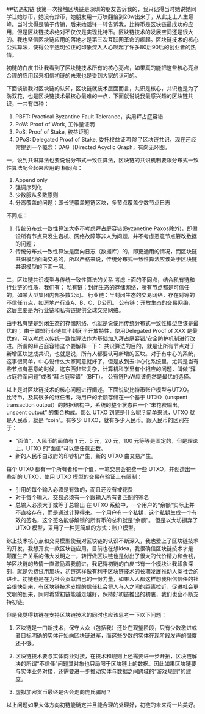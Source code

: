 ##初遇初链
我第一次接触区块链是深圳的朋友告诉我的，我只记得当时她说她同学让她炒币，她没有炒币，她朋友用一万块翻倍到20w出来了，从此走上人生巅峰。当时觉得是骗子传销，后来她话锋一转告诉我，比特币是区块链最成功的应用，但是区块链技术绝对不仅仅是实现比特币。区块链技术的发展空间还是很大的。我也坚信区块链应用的落地才是第三次互联网革命的崛起。区块链技术的核心公式算法，使得公平透明公正的印象深入人心唤起了许多80后90后的创业者的热情。

初链的白皮书让我看到了区块链技术所有的核心亮点，如果真的能把这些核心亮点合理的应用起来相信初链的未来也是受到大家的认可的。

下面谈谈我对区块链的认知，区块链就技术层面而言，共识是核心，共识也是为了防双花，也是区块链技术最核心最难的一点，下面就说说我最感兴趣的区块链共识，一共有四种：
1. PBFT: Practical Byzantine Fault Tolerance，实用拜占庭容错
2. PoW: Proof of Work, 工作量证明
3. PoS: Proof of Stake, 权益证明
4. DPoS: Delegated Proof of Stake, 委托权益证明
除了区块链共识，现在还经常提到一个概念：DAG（Directed Acyclic Graph，有向无环图。

一，说到共识算法也要说说分布式一致性算法，区块链的共识机制要跟分布式一致性算法配合起来应用的
相同点：
1. Append only
2. 强调序列化
3. 少数服从多数原则
4. 分离覆盖的问题：即长链覆盖短链区块，多节点覆盖少数节点日志

不同点：
1. 传统分布式一致性算法大多不考虑拜占庭容错(Byzanetine Paxos除外)，即假设所有节点只发生宕机、网络故障等非人为问题，并不考虑恶意节点篡改数据的问题；
2. 传统分布式一致性算法是面向日志（数据库）的，即更通用的情况，而区块链共识模型面向交易的，所以严格来说，传统分布式一致性算法应该处于区块链共识模型的下面一层。

二，区块链共识模型与传统一致性算法的关系
考虑上面的不同点，结合私有链和行业链的性质，我们有：
私有链：封闭生态的存储网络，所有节点都是可信任的，如某大型集团内部多数公司。
行业链：半封闭生态的交易网络，存在对等的不信任节点，如房地产行业A、B、C、D公司。
公有链：开放生态的交易网络，这层主要是为行业链和私有链提供全球交易网络。

由于私有链是封闭生态的存储网络，也就是说使用传统分布式一致性模型应该是最优的；
由于联盟行业链其半封闭半开放特性，使用Delegated Proof of XXX 是最优的，可以考虑以传统一致性算法作为基础加入拜占庭容错/安全防护机制进行改进。所谓的拜占庭容错这个要解释一下：
共识算法的目的，就是让所有节点对于新增区块达成共识，也就是说，所有人都要认可新增的区块。对于有中心的系统，这事很简单，中心说什么大家同意就好了，但是放到去中心化系统里，尤其是当有些节点有恶意的时候，这东西非常复杂，计算机科学里有个相应的问题，叫做“拜占庭将军问题”或者“拜占庭容错”（BFT）。
公有链PoW应该仍然是最优的选择。

以上是对区块链技术的核心问题进行阐述，下面说说比特币账户模型与UTXO。
比特币，及其很多的继任者，将用户的余额存储在一个基于 UTXO（unspent transaction output）的数据结构中，系统的整个状态由一个“未花费输出，unspent output” 的集合构成。那么 UTXO 到底是什么呢？简单来说，UTXO 就是人民币，就是 “coin”。有多少 UTXO，就有多少人民币。跟人民币的区别在于：
* “面值”，人民币的面值有 1 元，5 元，20 元，100 元等等是固定的，但是理论上，UTXO 的“面值”可以使任意正数。
* 新的人民币由政府的印钞机产生，新的 UTXO 由交易产生。  

每个 UTXO 都有一个所有者和一个值，一笔交易会花费一些 UTXO，并创造出一些新的 UTXO，使用 UTXO 模型的交易在验证上有限制：
* 引用的每个输入必须是有效的，而且还没有被花费
* 对于每个输入，交易必须有一个跟输入所有者匹配的签名
* 总输入必须大于或等于总输出
在 UTXO 系统中，一个用户的“余额”实际上并不直接存在，而是通过计算得来。一个用户有一个私钥，这个私钥生成一个有效的签名，这个签名能够解锁的所有币的总和就是“余额”。
但是以太坊摒弃了 UTXO 模型，采用了一种更简单的方式：账户模型。

综上技术核心点和交易模型使我对区块链的认识不断深入，我也爱上了区块链技术的开发，我想开发一款区块链应用，目前也在想idea，我很确信区块链技术才是颠覆生产关系的伟大发明之一，转行做区块链也是付出了很大的代价精力和金钱，学区块链的热情一直激励着我前进，我记得初链的白皮书有一个模块让我印象深刻，就是免费试用那块，初链这样做有利于区块链技术的长期发展推动人类社会的进步。初链也是在为社会贡献自己的一份力量，如果人人都这样想我相信信任的社会很快到来，有区块链技术支撑的信任社会将人与人之间的距离拉近，促进社会更文明的到来，同时希望初链能越走越好，保持好初链推出的初衷，我们也会不断支持初链。

但是我觉得初链在支持区块链技术的同时也应该思考一下以下问题：
1. 区块链是一门新技术，保守大众（包括我）还处在观望阶段，只有少数激进或者目标明确的实体开始向区块链进军，而这些少数的实体在现阶段发声的强度还不够。  

2. 区块链技术要与实体商业对接，在技术和规则上还需要进一步开拓，区块链解决的所谓“不信任”问题其对象也只局限于区块链上的数据。因此如果区块链要与实体业务对接，还需要进一步推动实体与数据之间跨域的“游戏规则”的建立。  

3. 虚拟加密货币最终是否会走向庞氏骗局？  

以上问题如果大体方向初链能确定并且能合理的处理好，初链的未来将一片美好。